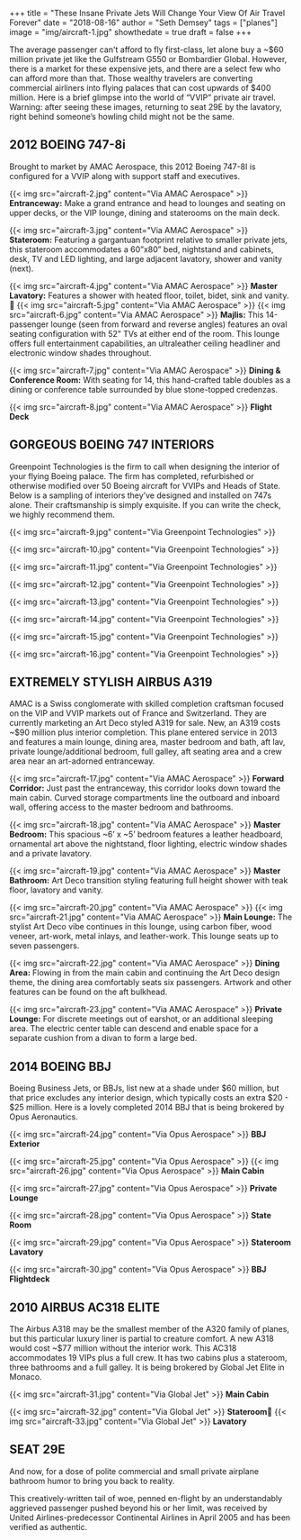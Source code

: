 +++
title = "These Insane Private Jets Will Change Your View Of Air Travel Forever"
date = "2018-08-16"
author = "Seth Demsey"
tags = ["planes"]
image = "img/aircraft-1.jpg"
showthedate = true
draft = false
+++

The average passenger can't afford to fly first-class, let alone buy a ~$60 million private jet like the Gulfstream G550 or Bombardier Global. However, there is a market for these expensive jets, and there are a select few who can afford more than that. Those wealthy travelers are converting commercial airliners into flying palaces that can cost upwards of $400 million. Here is a brief glimpse into the world of “VVIP” private air travel. Warning: after seeing these images, returning to seat 29E by the lavatory, right behind someone’s howling child might not be the same.

## 2012 BOEING 747-8i
Brought to market by AMAC Aerospace, this 2012 Boeing 747-8I is configured for a VVIP along with support staff and executives.

{{< img src="aircraft-2.jpg" content="Via AMAC Aerospace" >}}
**Entranceway:**  Make a grand entrance and head to lounges and seating on upper decks, or the VIP lounge, dining and staterooms on the main deck. 

{{< img src="aircraft-3.jpg" content="Via AMAC Aerospace" >}}
**Stateroom:**  Featuring a gargantuan footprint relative to smaller private jets, this stateroom accommodates a 60”x80” bed, nightstand and cabinets, desk, TV and LED lighting, and large adjacent lavatory, shower and vanity (next).

{{< img src="aircraft-4.jpg" content="Via AMAC Aerospace" >}}
**Master Lavatory:**  Features a shower with heated floor, toilet, bidet, sink and vanity. 
{{< img src="aircraft-5.jpg" content="Via AMAC Aerospace" >}}
{{< img src="aircraft-6.jpg" content="Via AMAC Aerospace" >}}
**Majlis:**  This 14-passenger lounge (seen from forward and reverse angles) features an oval seating configuration with 52” TVs at either end of the room. This lounge offers full entertainment capabilities, an ultraleather ceiling headliner and electronic window shades throughout. 

{{< img src="aircraft-7.jpg" content="Via AMAC Aerospace" >}}
**Dining & Conference Room:**  With seating for 14, this hand-crafted table doubles as a dining or conference table surrounded by blue stone-topped credenzas.

{{< img src="aircraft-8.jpg" content="Via AMAC Aerospace" >}}
**Flight Deck**

## GORGEOUS BOEING 747 INTERIORS
Greenpoint Technologies is the firm to call when designing the interior of your flying Boeing palace. The firm has completed, refurbished or otherwise modified over 50 Boeing aircraft for VVIPs and Heads of State. Below is a sampling of interiors they’ve designed and installed on 747s alone. Their craftsmanship is simply exquisite. If you can write the check, we highly recommend them.

{{< img src="aircraft-9.jpg" content="Via Greenpoint Technologies" >}}

{{< img src="aircraft-10.jpg" content="Via Greenpoint Technologies" >}}

{{< img src="aircraft-11.jpg" content="Via Greenpoint Technologies" >}}

{{< img src="aircraft-12.jpg" content="Via Greenpoint Technologies" >}}

{{< img src="aircraft-13.jpg" content="Via Greenpoint Technologies" >}}

{{< img src="aircraft-14.jpg" content="Via Greenpoint Technologies" >}}

{{< img src="aircraft-15.jpg" content="Via Greenpoint Technologies" >}}

{{< img src="aircraft-16.jpg" content="Via Greenpoint Technologies" >}}

## EXTREMELY STYLISH AIRBUS A319
AMAC is a Swiss conglomerate with skilled completion craftsman focused on the VIP and VVIP markets out of France and Switzerland. They are currently marketing an Art Deco styled A319 for sale. New, an A319 costs ~$90 million plus interior completion. This plane entered service in 2013 and features a main lounge, dining area, master bedroom and bath, aft lav, private lounge/additional bedroom, full galley, aft seating area and a crew area near an art-adorned entranceway.

{{< img src="aircraft-17.jpg" content="Via AMAC Aerospace" >}}
**Forward Corridor:**  Just past the entranceway, this corridor looks down toward the main cabin. Curved storage compartments line the outboard and inboard wall, offering access to the master bedroom and bathrooms. 

{{< img src="aircraft-18.jpg" content="Via AMAC Aerospace" >}}
**Master Bedroom:**  This spacious ~6’ x ~5’ bedroom features a leather headboard, ornamental art above the nightstand, floor lighting, electric window shades and a private lavatory.

{{< img src="aircraft-19.jpg" content="Via AMAC Aerospace" >}}
**Master Bathroom:**  Art Deco transition styling featuring full height shower with teak floor, lavatory and vanity.

{{< img src="aircraft-20.jpg" content="Via AMAC Aerospace" >}}
{{< img src="aircraft-21.jpg" content="Via AMAC Aerospace" >}}
**Main Lounge:** The stylist Art Deco vibe continues in this lounge, using carbon fiber, wood veneer, art-work, metal inlays, and leather-work. This lounge seats up to seven passengers.

{{< img src="aircraft-22.jpg" content="Via AMAC Aerospace" >}}
**Dining Area:**  Flowing in from the main cabin and continuing the Art Deco design theme, the dining area comfortably seats six passengers. Artwork and other features can be found on the aft bulkhead.

{{< img src="aircraft-23.jpg" content="Via AMAC Aerospace" >}}
**Private Lounge:**  For discrete meetings out of earshot, or an additional sleeping area. The electric center table can descend and enable space for a separate cushion from a divan to form a large bed.

## 2014 BOEING BBJ
Boeing Business Jets, or BBJs, list new at a shade under $60 million, but that price excludes any interior design, which typically costs an extra $20 - $25 million. Here is a lovely completed 2014 BBJ that is being brokered by Opus Aeronautics. 

{{< img src="aircraft-24.jpg" content="Via Opus Aerospace" >}}
**BBJ Exterior**

{{< img src="aircraft-25.jpg" content="Via Opus Aerospace" >}}
{{< img src="aircraft-26.jpg" content="Via Opus Aerospace" >}}
**Main Cabin**

{{< img src="aircraft-27.jpg" content="Via Opus Aerospace" >}}
**Private Lounge**

{{< img src="aircraft-28.jpg" content="Via Opus Aerospace" >}}
**State Room**

{{< img src="aircraft-29.jpg" content="Via Opus Aerospace" >}}
**Stateroom Lavatory**

{{< img src="aircraft-30.jpg" content="Via Opus Aerospace" >}}
**BBJ Flightdeck**

## 2010 AIRBUS AC318 ELITE
The Airbus A318 may be the smallest member of the A320 family of planes, but this particular luxury liner is partial to creature comfort. A new A318 would cost ~$77 million without the interior work. This AC318 accommodates 19 VIPs plus a full crew. It has two cabins plus a stateroom, three bathrooms and a full galley. It is being brokered by Global Jet Elite in Monaco.

{{< img src="aircraft-31.jpg" content="Via Global Jet" >}}
**Main Cabin** 

{{< img src="aircraft-32.jpg" content="Via Global Jet" >}}
**Stateroom**
{{< img src="aircraft-33.jpg" content="Via Global Jet" >}}
**Lavatory**

## SEAT 29E
And now, for a dose of polite commercial and small private airplane bathroom humor to bring you back to reality.

This creatively-written tail of woe, penned en-flight by an understandably aggrieved passenger pushed beyond his or her limit, was received by United Airlines-predecessor Continental Airlines in April 2005 and has been verified as authentic.
